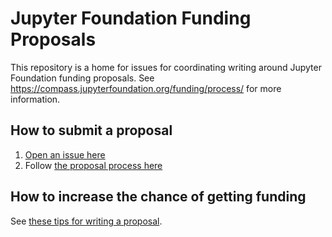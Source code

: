# Jupyter Foundation Funding Proposals

This repository is a home for issues for coordinating writing around Jupyter Foundation funding proposals. See https://compass.jupyterfoundation.org/funding/process/ for more information.

## How to submit a proposal

1. [Open an issue here](https://github.com/jupyter-governance/funding-proposals/issues/new/choose)
2. Follow [the proposal process here](https://compass.jupyterfoundation.org/funding/process/)

## How to increase the chance of getting funding

See [these tips for writing a proposal](https://jupyter-governance.github.io/jupyter-foundation-governing-board/funding/process/#tips-for-writing-a-proposal).
